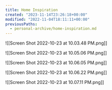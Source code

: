 ```yaml
---
title: Home Inspiration
created: "2023-11-14T23:26:18+00:00"
modified: "2022-11-04T18:11:11+00:00"
previousPaths:
  - personal-archive/home-inspiration.md
---
```

 

![[Screen Shot 2022-10-23 at 10.03.48 PM.png]]

![[Screen Shot 2022-10-23 at 10.05.06 PM.png]]

![[Screen Shot 2022-10-23 at 10.06.05 PM.png]]

![[Screen Shot 2022-10-23 at 10.06.22 PM.png]]

![[Screen Shot 2022-10-23 at 10.07.11 PM.png]]